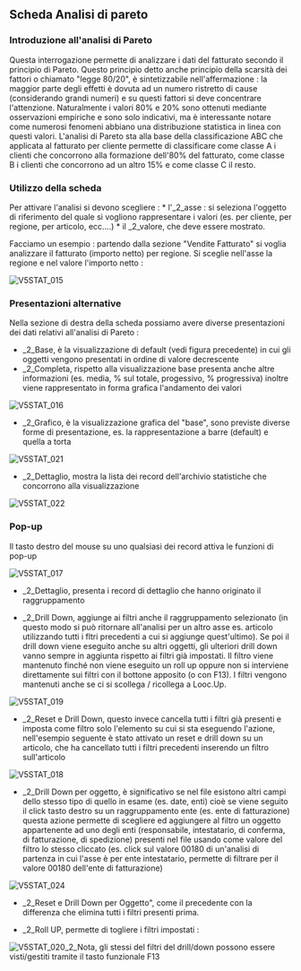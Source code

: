 ## Scheda Analisi di pareto

### Introduzione all'analisi di Pareto
Questa interrogazione permette di analizzare i dati del fatturato secondo il principio di Pareto.
Questo principio detto anche principio della scarsità dei fattori o chiamato "legge 80/20", è sintetizzabile nell'affermazione :  la maggior parte degli effetti è dovuta ad un numero ristretto di cause (considerando grandi numeri) e su questi fattori si deve concentrare l'attenzione. Naturalmente i valori 80% e 20% sono ottenuti mediante osservazioni empiriche e sono solo indicativi, ma è interessante notare come numerosi fenomeni abbiano una distribuzione statistica in linea con questi valori.
L'analisi di Pareto sta alla base della classificazione ABC che applicata al fatturato per cliente permette di classificare come classe A i clienti che concorrono alla formazione dell'80% del fatturato, come classe B i clienti che concorrono ad un altro 15% e come classe C il resto.

### Utilizzo della scheda
Per attivare l'analisi si devono scegliere : 
 \* l'_2_asse :  si seleziona l'oggetto di riferimento del quale si vogliono rappresentare i valori (es. per cliente, per regione, per articolo, ecc....)
 \* il _2_valore, che deve essere mostrato.

Facciamo un esempio :  partendo dalla sezione "Vendite Fatturato" si voglia analizzare il fatturato (importo netto) per regione.
Si sceglie nell'asse la regione e nel valore l'importo netto : 

![V5STAT_015](http://doc.smeup.com/immagini/MBDOC_SCH-V5STAT_03/V5STAT_015.png)
### Presentazioni alternative
Nella sezione di destra della scheda possiamo avere diverse presentazioni dei dati relativi all'analisi di Pareto : 

 - _2_Base, è la visualizzazione di default (vedi figura precedente) in cui gli oggetti vengono presentati in ordine di valore decrescente
 - _2_Completa, rispetto alla visualizzazione base presenta anche altre informazioni (es. media, % sul totale, progessivo, % progressiva) inoltre viene rappresentato in forma grafica l'andamento dei valori

![V5STAT_016](http://doc.smeup.com/immagini/MBDOC_SCH-V5STAT_03/V5STAT_016.png)
 - _2_Grafico, è la visualizzazione grafica del "base", sono previste diverse forme di presentazione, es. la rappresentazione a barre (default) e quella a torta

![V5STAT_021](http://doc.smeup.com/immagini/MBDOC_SCH-V5STAT_03/V5STAT_021.png)
 - _2_Dettaglio, mostra la lista dei record dell'archivio statistiche che concorrono alla visualizzazione

![V5STAT_022](http://doc.smeup.com/immagini/MBDOC_SCH-V5STAT_03/V5STAT_022.png)
### Pop-up
Il tasto destro del mouse su uno qualsiasi dei record attiva le funzioni di pop-up

![V5STAT_017](http://doc.smeup.com/immagini/MBDOC_SCH-V5STAT_03/V5STAT_017.png)
- _2_Dettaglio, presenta i record di dettaglio che hanno originato il raggruppamento


- _2_Drill Down, aggiunge ai filtri anche il raggruppamento selezionato (in questo modo si può ritornare all'analisi per un altro asse es. articolo utilizzando tutti i fltri precedenti a cui si aggiunge quest'ultimo). Se poi il drill down viene eseguito anche su altri oggetti, gli ulteriori drill down vanno sempre in aggiunta rispetto ai filtri già impostati. Il filtro viene mantenuto finché non viene eseguito un roll up oppure non si interviene direttamente sui filtri con il bottone apposito (o con F13).
I filtri vengono mantenuti anche se ci si scollega / ricollega a Looc.Up.

![V5STAT_019](http://doc.smeup.com/immagini/MBDOC_SCH-V5STAT_03/V5STAT_019.png)
- _2_Reset e Drill Down, questo invece cancella tutti i filtri già presenti e imposta come filtro solo l'elemento su cui si sta eseguendo l'azione, nell'esempio seguente è stato attivato un reset e drill down su un articolo, che ha cancellato tutti i filtri precedenti inserendo un filtro sull'articolo

![V5STAT_018](http://doc.smeup.com/immagini/MBDOC_SCH-V5STAT_03/V5STAT_018.png)
- _2_Drill Down per oggetto, è significativo se nel file esistono altri campi dello stesso tipo di quello in esame (es. date, enti) cioè se viene seguito il click tasto destro su un raggruppamento ente (es. ente di fatturazione) questa azione permette di scegliere ed aggiungere al filtro un oggetto appartenente ad uno degli enti (responsabile, intestatario, di conferma, di fatturazione, di spedizione) presenti nel file usando come valore del filtro lo stesso cliccato (es. click sul valore 00180 di un'analisi di partenza in cui l'asse è per ente intestatario, permette di filtrare per il valore 00180 dell'ente di fatturazione)

![V5STAT_024](http://doc.smeup.com/immagini/MBDOC_SCH-V5STAT_03/V5STAT_024.png)
- _2_Reset e Drill Down per Oggetto", come il precedente con la differenza che elimina tutti i filtri presenti prima.


- _2_Roll UP, permette di togliere i filtri impostati : 

![V5STAT_020](http://doc.smeup.com/immagini/MBDOC_SCH-V5STAT_03/V5STAT_020.png)_2_Nota, gli stessi del filtri del drill/down possono essere visti/gestiti tramite il tasto funzionale F13
